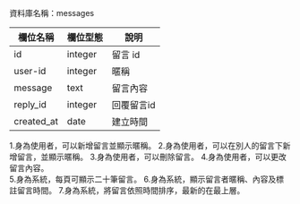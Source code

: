 資料庫名稱：messages

| 欄位名稱 | 欄位型態 | 說明 |
|----------|----------|------|
|  id  |    integer      | 留言 id     |
| user-id | integer | 暱稱 |
| message   | text | 留言內容  |
| reply_id   | integer | 回覆留言id  |
| created_at   | date | 建立時間  |


1.身為使用者，可以新增留言並顯示暱稱。
2.身為使用者，可以在別人的留言下新增留言，並顯示暱稱。
3.身為使用者，可以刪除留言。
4.身為使用者，可以更改留言內容。  
5.身為系統，每頁可顯示二十筆留言。 
6.身為系統，顯示留言者暱稱、內容及標註留言時間。
7.身為系統，將留言依照時間排序，最新的在最上層。
